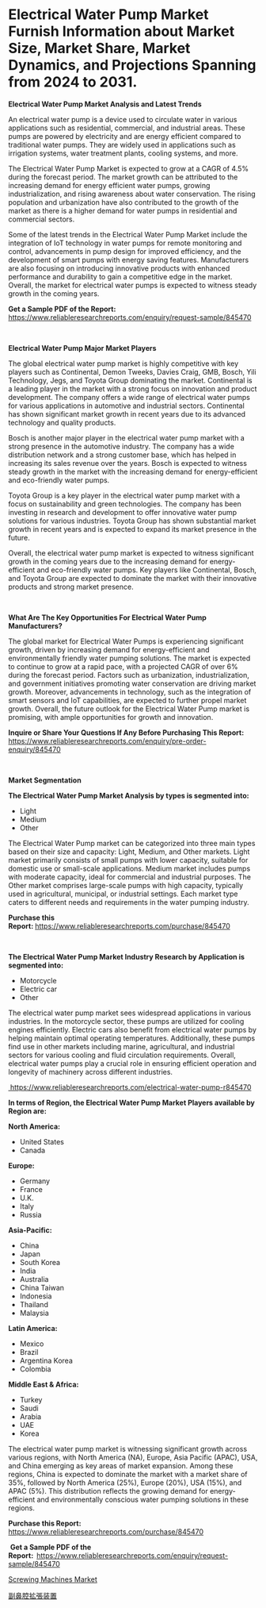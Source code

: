 <p><h1>Electrical Water Pump Market Furnish Information about Market Size, Market Share, Market Dynamics, and Projections Spanning from 2024 to 2031.</h1></p><p><strong>Electrical Water Pump Market Analysis and Latest Trends</strong></p>
<p><p>An electrical water pump is a device used to circulate water in various applications such as residential, commercial, and industrial areas. These pumps are powered by electricity and are energy efficient compared to traditional water pumps. They are widely used in applications such as irrigation systems, water treatment plants, cooling systems, and more.</p><p>The Electrical Water Pump Market is expected to grow at a CAGR of 4.5% during the forecast period. The market growth can be attributed to the increasing demand for energy efficient water pumps, growing industrialization, and rising awareness about water conservation. The rising population and urbanization have also contributed to the growth of the market as there is a higher demand for water pumps in residential and commercial sectors.</p><p>Some of the latest trends in the Electrical Water Pump Market include the integration of IoT technology in water pumps for remote monitoring and control, advancements in pump design for improved efficiency, and the development of smart pumps with energy saving features. Manufacturers are also focusing on introducing innovative products with enhanced performance and durability to gain a competitive edge in the market. Overall, the market for electrical water pumps is expected to witness steady growth in the coming years.</p></p>
<p><strong>Get a Sample PDF of the Report:&nbsp;</strong> <a href="https://www.reliableresearchreports.com/enquiry/request-sample/845470">https://www.reliableresearchreports.com/enquiry/request-sample/845470</a></p>
<p>&nbsp;</p>
<p><strong>Electrical Water Pump Major Market Players</strong></p>
<p><p>The global electrical water pump market is highly competitive with key players such as Continental, Demon Tweeks, Davies Craig, GMB, Bosch, Yili Technology, Jegs, and Toyota Group dominating the market. Continental is a leading player in the market with a strong focus on innovation and product development. The company offers a wide range of electrical water pumps for various applications in automotive and industrial sectors. Continental has shown significant market growth in recent years due to its advanced technology and quality products.</p><p>Bosch is another major player in the electrical water pump market with a strong presence in the automotive industry. The company has a wide distribution network and a strong customer base, which has helped in increasing its sales revenue over the years. Bosch is expected to witness steady growth in the market with the increasing demand for energy-efficient and eco-friendly water pumps.</p><p>Toyota Group is a key player in the electrical water pump market with a focus on sustainability and green technologies. The company has been investing in research and development to offer innovative water pump solutions for various industries. Toyota Group has shown substantial market growth in recent years and is expected to expand its market presence in the future.</p><p>Overall, the electrical water pump market is expected to witness significant growth in the coming years due to the increasing demand for energy-efficient and eco-friendly water pumps. Key players like Continental, Bosch, and Toyota Group are expected to dominate the market with their innovative products and strong market presence.</p></p>
<p>&nbsp;</p>
<p><strong>What Are The Key Opportunities For Electrical Water Pump Manufacturers?</strong></p>
<p><p>The global market for Electrical Water Pumps is experiencing significant growth, driven by increasing demand for energy-efficient and environmentally friendly water pumping solutions. The market is expected to continue to grow at a rapid pace, with a projected CAGR of over 6% during the forecast period. Factors such as urbanization, industrialization, and government initiatives promoting water conservation are driving market growth. Moreover, advancements in technology, such as the integration of smart sensors and IoT capabilities, are expected to further propel market growth. Overall, the future outlook for the Electrical Water Pump market is promising, with ample opportunities for growth and innovation.</p></p>
<p><strong>Inquire or Share Your Questions If Any Before Purchasing This Report:</strong> <a href="https://www.reliableresearchreports.com/enquiry/pre-order-enquiry/845470">https://www.reliableresearchreports.com/enquiry/pre-order-enquiry/845470</a></p>
<p>&nbsp;</p>
<p><strong>Market Segmentation</strong></p>
<p><strong>The Electrical Water Pump Market Analysis by types is segmented into:</strong></p>
<p><ul><li>Light</li><li>Medium</li><li>Other</li></ul></p>
<p><p>The Electrical Water Pump market can be categorized into three main types based on their size and capacity: Light, Medium, and Other markets. Light market primarily consists of small pumps with lower capacity, suitable for domestic use or small-scale applications. Medium market includes pumps with moderate capacity, ideal for commercial and industrial purposes. The Other market comprises large-scale pumps with high capacity, typically used in agricultural, municipal, or industrial settings. Each market type caters to different needs and requirements in the water pumping industry.</p></p>
<p><strong>Purchase this Report:&nbsp;</strong><a href="https://www.reliableresearchreports.com/purchase/845470">https://www.reliableresearchreports.com/purchase/845470</a></p>
<p>&nbsp;</p>
<p><strong>The Electrical Water Pump Market Industry Research by Application is segmented into:</strong></p>
<p><ul><li>Motorcycle</li><li>Electric car</li><li>Other</li></ul></p>
<p><p>The electrical water pump market sees widespread applications in various industries. In the motorcycle sector, these pumps are utilized for cooling engines efficiently. Electric cars also benefit from electrical water pumps by helping maintain optimal operating temperatures. Additionally, these pumps find use in other markets including marine, agricultural, and industrial sectors for various cooling and fluid circulation requirements. Overall, electrical water pumps play a crucial role in ensuring efficient operation and longevity of machinery across different industries.</p></p>
<p><a href="https://www.reliableresearchreports.com/electrical-water-pump-r845470">&nbsp;https://www.reliableresearchreports.com/electrical-water-pump-r845470</a></p>
<p><strong>In terms of Region, the Electrical Water Pump Market Players available by Region are:</strong></p>
<p>
    <p> <strong> North America: </strong>
        <ul>
            <li>United States</li>
            <li>Canada</li>
        </ul>
        </p> 
    <p> <strong> Europe: </strong>
        <ul>
            <li>Germany</li>
            <li>France</li>
            <li>U.K.</li>
            <li>Italy</li>
            <li>Russia</li>
        </ul>
        </p> 
    <p> <strong> Asia-Pacific: </strong>
        <ul>
            <li>China</li>
            <li>Japan</li>
            <li>South Korea</li>
            <li>India</li>
            <li>Australia</li>
            <li>China Taiwan</li>
            <li>Indonesia</li>
            <li>Thailand</li>
            <li>Malaysia</li>
        </ul>
        </p> 
    <p> <strong> Latin America: </strong>
        <ul>
            <li>Mexico</li>
            <li>Brazil</li>
            <li>Argentina Korea</li>
            <li>Colombia</li>
        </ul>
        </p> 
    <p> <strong> Middle East & Africa: </strong>
        <ul>
            <li>Turkey</li>
            <li>Saudi</li>
            <li>Arabia</li>
            <li>UAE</li>
            <li>Korea</li>
        </ul>
    </p>
    </p>
<p><p>The electrical water pump market is witnessing significant growth across various regions, with North America (NA), Europe, Asia Pacific (APAC), USA, and China emerging as key areas of market expansion. Among these regions, China is expected to dominate the market with a market share of 35%, followed by North America (25%), Europe (20%), USA (15%), and APAC (5%). This distribution reflects the growing demand for energy-efficient and environmentally conscious water pumping solutions in these regions.</p></p>
<p><strong>Purchase this Report: </strong><a href="https://www.reliableresearchreports.com/purchase/845470">https://www.reliableresearchreports.com/purchase/845470</a></p>
<p>&nbsp;<strong>Get a Sample PDF of the Report:&nbsp;&nbsp;</strong><a href="https://www.reliableresearchreports.com/enquiry/request-sample/845470">https://www.reliableresearchreports.com/enquiry/request-sample/845470</a></p>
<p><strong></strong></p>
<p><p><a href="https://github.com/BryceTownsendr/Market-Research-Report-List-4/blob/main/screwing-machines-market.md">Screwing Machines Market</a></p><p><a href="https://github.com/ksxzwxabcuynh011/Market-Research-Report-List-1/blob/main/150624528965.md">副鼻腔拡張装置</a></p></p>